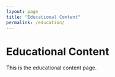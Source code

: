```yaml
---
layout: page
title: "Educational Content"
permalink: /education/
---
```


# Educational Content

This is the educational content page.
